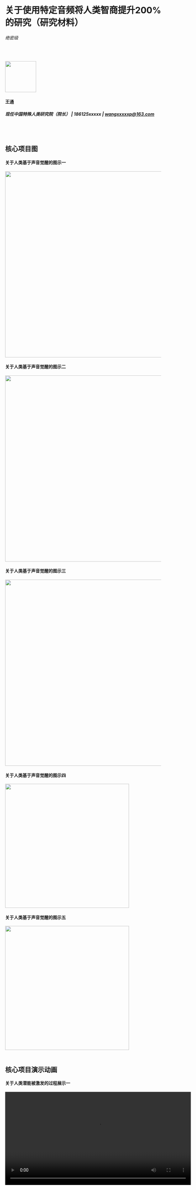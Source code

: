 
<br>
<br>

# 关于使用特定音频将人类智商提升200%的研究（研究材料）

###### 绝密级

<br>
<br>

<img src="https://user-images.githubusercontent.com/8910748/182274893-ac645655-9620-4926-b000-31927fd11d7e.JPG" width=100 />

#### 王通

##### 现任中国特殊人类研究院（院长） | 186125xxxxx | wangxxxxxp@163.com

<br>
<br>

## 核心项目图

#### 关于人类基于声音觉醒的图示一

<img src="https://gh-proxy.com/https://github.com/wangtongvip/web_site_demo/blob/main/resource/2a75836ee2f35974f4f482901f5502f9.png" width=600 />

#### 关于人类基于声音觉醒的图示二

<img src="https://gh-proxy.com/https://github.com/wangtongvip/web_site_demo/blob/main/resource/e93bdcfd30796c44c0770288d67f02d4.jpeg" width=600 />

#### 关于人类基于声音觉醒的图示三

<img src="https://gh-proxy.com/https://github.com/wangtongvip/web_site_demo/blob/main/resource/46625a07c1858bf60743a0e4e631eaea.jpeg" width=600 />

#### 关于人类基于声音觉醒的图示四

<img src="https://gh-proxy.com/https://github.com/wangtongvip/web_site_demo/blob/main/resource/eaa761cd040e1e0c13120eb3f54279bc.jpg" width=400 />

#### 关于人类基于声音觉醒的图示五

<img src="https://gh-proxy.com/https://github.com/wangtongvip/web_site_demo/blob/main/resource/2c2f40ac976c6835251e0cb9572eb639.jpeg" width=400 />

<br>
<br>

## 核心项目演示动画

#### 关于人类潜能被激发的过程展示一

<video src="https://gh-proxy.com/https://github.com/wangtongvip/web_site_demo/blob/main/resource/181004_04_Dolphins-Whale_06_1.mp4" width="600px" controls="controls"></video>

<br>
<br>

## 核心成果展示

#### 人类智商被特殊音频提升的示例一

​<audio id="audio1" controls="" preload="none">
      <source id="mp3" src="https://gh-proxy.com/https://github.com/wangtongvip/web_site_demo/blob/main/resource/demo.mp3">
</audio>

#### 人类智商被特殊音频提升的示例二

​<audio id="audio2" controls="" preload="none">
      <source id="mp3" src="https://gh-proxy.com/https://github.com/wangtongvip/web_site_demo/blob/main/resource/demo.mp3">
</audio>

#### 人类智商被特殊音频提升的示例三

​<audio id="audio3" controls="" preload="none">
      <source id="mp3" src="https://gh-proxy.com/https://github.com/wangtongvip/web_site_demo/blob/main/resource/demo.mp3">
</audio>

<video src="https://gh-proxy.com/https://github.com/wangtongvip/web_site_demo/blob/main/resource/demo.mp3" width="600px" controls="controls"></video>

###### Copyright © wangxxxxxxxxp@163.com All Rights Reserved
